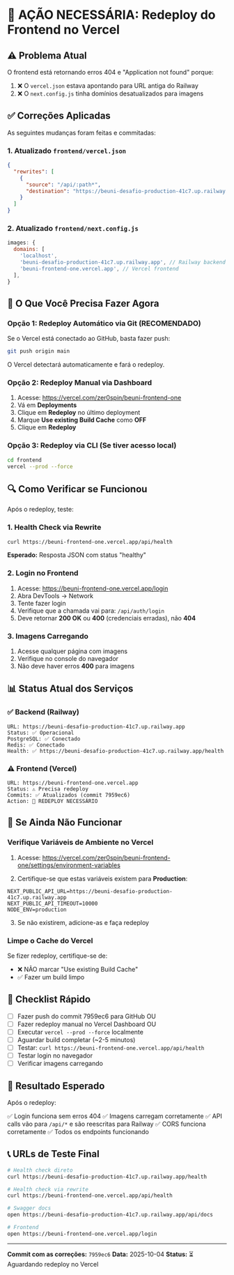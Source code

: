 # 🚨 AÇÃO NECESSÁRIA: Redeploy do Frontend no Vercel

## ⚠️ Problema Atual

O frontend está retornando erros 404 e "Application not found" porque:

1. ❌ O `vercel.json` estava apontando para URL antiga do Railway
2. ❌ O `next.config.js` tinha domínios desatualizados para imagens

## ✅ Correções Aplicadas

As seguintes mudanças foram feitas e commitadas:

### 1. Atualizado `frontend/vercel.json`
```json
{
  "rewrites": [
    {
      "source": "/api/:path*",
      "destination": "https://beuni-desafio-production-41c7.up.railway.app/:path*"
    }
  ]
}
```

### 2. Atualizado `frontend/next.config.js`
```javascript
images: {
  domains: [
    'localhost',
    'beuni-desafio-production-41c7.up.railway.app', // Railway backend
    'beuni-frontend-one.vercel.app', // Vercel frontend
  ],
}
```

## 🎯 O Que Você Precisa Fazer Agora

### Opção 1: Redeploy Automático via Git (RECOMENDADO)

Se o Vercel está conectado ao GitHub, basta fazer push:

```bash
git push origin main
```

O Vercel detectará automaticamente e fará o redeploy.

### Opção 2: Redeploy Manual via Dashboard

1. Acesse: https://vercel.com/zer0spin/beuni-frontend-one
2. Vá em **Deployments**
3. Clique em **Redeploy** no último deployment
4. Marque **Use existing Build Cache** como **OFF**
5. Clique em **Redeploy**

### Opção 3: Redeploy via CLI (Se tiver acesso local)

```bash
cd frontend
vercel --prod --force
```

## 🔍 Como Verificar se Funcionou

Após o redeploy, teste:

### 1. Health Check via Rewrite
```bash
curl https://beuni-frontend-one.vercel.app/api/health
```

**Esperado:** Resposta JSON com status "healthy"

### 2. Login no Frontend
1. Acesse: https://beuni-frontend-one.vercel.app/login
2. Abra DevTools → Network
3. Tente fazer login
4. Verifique que a chamada vai para: `/api/auth/login`
5. Deve retornar **200 OK** ou **400** (credenciais erradas), não **404**

### 3. Imagens Carregando
1. Acesse qualquer página com imagens
2. Verifique no console do navegador
3. Não deve haver erros **400** para imagens

## 📊 Status Atual dos Serviços

### ✅ Backend (Railway)
```
URL: https://beuni-desafio-production-41c7.up.railway.app
Status: ✅ Operacional
PostgreSQL: ✅ Conectado
Redis: ✅ Conectado
Health: ✅ https://beuni-desafio-production-41c7.up.railway.app/health
```

### ⚠️ Frontend (Vercel)
```
URL: https://beuni-frontend-one.vercel.app
Status: ⚠️ Precisa redeploy
Commits: ✅ Atualizados (commit 7959ec6)
Action: 🔄 REDEPLOY NECESSÁRIO
```

## 🐛 Se Ainda Não Funcionar

### Verifique Variáveis de Ambiente no Vercel

1. Acesse: https://vercel.com/zer0spin/beuni-frontend-one/settings/environment-variables

2. Certifique-se que estas variáveis existem para **Production**:

```
NEXT_PUBLIC_API_URL=https://beuni-desafio-production-41c7.up.railway.app
NEXT_PUBLIC_API_TIMEOUT=10000
NODE_ENV=production
```

3. Se não existirem, adicione-as e faça redeploy

### Limpe o Cache do Vercel

Se fizer redeploy, certifique-se de:
- ❌ NÃO marcar "Use existing Build Cache"
- ✅ Fazer um build limpo

## 📝 Checklist Rápido

- [ ] Fazer push do commit 7959ec6 para GitHub OU
- [ ] Fazer redeploy manual no Vercel Dashboard OU
- [ ] Executar `vercel --prod --force` localmente
- [ ] Aguardar build completar (~2-5 minutos)
- [ ] Testar: `curl https://beuni-frontend-one.vercel.app/api/health`
- [ ] Testar login no navegador
- [ ] Verificar imagens carregando

## 🎉 Resultado Esperado

Após o redeploy:

✅ Login funciona sem erros 404
✅ Imagens carregam corretamente
✅ API calls vão para `/api/*` e são reescritas para Railway
✅ CORS funciona corretamente
✅ Todos os endpoints funcionando

## 📞 URLs de Teste Final

```bash
# Health check direto
curl https://beuni-desafio-production-41c7.up.railway.app/health

# Health check via rewrite
curl https://beuni-frontend-one.vercel.app/api/health

# Swagger docs
open https://beuni-desafio-production-41c7.up.railway.app/api/docs

# Frontend
open https://beuni-frontend-one.vercel.app/login
```

---

**Commit com as correções:** `7959ec6`
**Data:** 2025-10-04
**Status:** ⏳ Aguardando redeploy no Vercel
